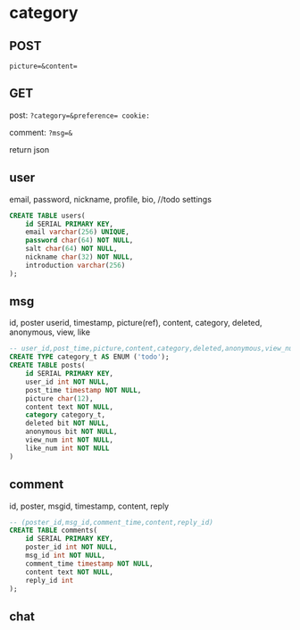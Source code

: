 # category

## POST

`picture=&content=`



## GET

post: `?category=&preference= cookie:`

comment: `?msg=&`

return json

## user

email, password, nickname, profile, bio, //todo settings

```sql
CREATE TABLE users(
    id SERIAL PRIMARY KEY,
	email varchar(256) UNIQUE,
    password char(64) NOT NULL,
    salt char(64) NOT NULL,
    nickname char(32) NOT NULL,
    introduction varchar(256)
);
```



## msg

id, poster userid, timestamp, picture(ref), content, category, deleted,  anonymous, view, like

```sql
-- user_id,post_time,picture,content,category,deleted,anonymous,view_num,like_num
CREATE TYPE category_t AS ENUM ('todo');
CREATE TABLE posts(
	id SERIAL PRIMARY KEY,
    user_id int NOT NULL,
    post_time timestamp NOT NULL,
    picture char(12),
    content text NOT NULL,
    category category_t,
    deleted bit NOT NULL,
    anonymous bit NOT NULL,
    view_num int NOT NULL,
    like_num int NOT NULL
)
```



## comment

id, poster, msgid, timestamp, content, reply

```sql
-- (poster_id,msg_id,comment_time,content,reply_id)
CREATE TABLE comments(
	id SERIAL PRIMARY KEY,
    poster_id int NOT NULL,
    msg_id int NOT NULL,
    comment_time timestamp NOT NULL,
    content text NOT NULL,
    reply_id int
);
```



## chat

